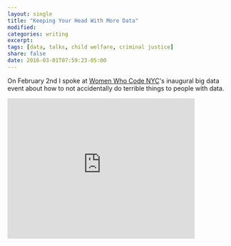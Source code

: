 ```yaml
---
layout: single
title: "Keeping Your Head With More Data"
modified:
categories: writing
excerpt:
tags: [data, talks, child welfare, criminal justice]
share: false
date: 2016-03-01T07:59:23-05:00
---
```


On February 2nd I spoke at [Women Who Code NYC](http://www.meetup.com/WomenWhoCodeNYC/)'s inaugural big data event about how to not accidentally do terrible things to people with data. 

<iframe width="420" height="315" src="https://www.youtube.com/embed/J9XLvvy9O70" frameborder="0" allowfullscreen></iframe>

